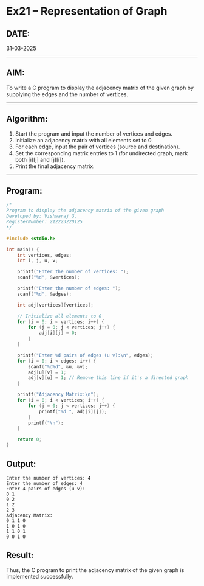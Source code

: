 # Ex21 – Representation of Graph

## DATE:
31-03-2025

---

## AIM:
To write a C program to display the adjacency matrix of the given graph by supplying the edges and the number of vertices.

---

## Algorithm:

1. Start the program and input the number of vertices and edges.
2. Initialize an adjacency matrix with all elements set to 0.
3. For each edge, input the pair of vertices (source and destination).
4. Set the corresponding matrix entries to 1 (for undirected graph, mark both [i][j] and [j][i]).
5. Print the final adjacency matrix.

---

## Program:

```c
/*
Program to display the adjacency matrix of the given graph
Developed by: Vishwaraj G.
RegisterNumber: 212223220125
*/

#include <stdio.h>

int main() {
    int vertices, edges;
    int i, j, u, v;

    printf("Enter the number of vertices: ");
    scanf("%d", &vertices);

    printf("Enter the number of edges: ");
    scanf("%d", &edges);

    int adj[vertices][vertices];

    // Initialize all elements to 0
    for (i = 0; i < vertices; i++) {
        for (j = 0; j < vertices; j++) {
            adj[i][j] = 0;
        }
    }

    printf("Enter %d pairs of edges (u v):\n", edges);
    for (i = 0; i < edges; i++) {
        scanf("%d%d", &u, &v);
        adj[u][v] = 1;
        adj[v][u] = 1; // Remove this line if it's a directed graph
    }

    printf("Adjacency Matrix:\n");
    for (i = 0; i < vertices; i++) {
        for (j = 0; j < vertices; j++) {
            printf("%d ", adj[i][j]);
        }
        printf("\n");
    }

    return 0;
}
```
## Output:
```
Enter the number of vertices: 4
Enter the number of edges: 4
Enter 4 pairs of edges (u v):
0 1
0 2
1 2
2 3
Adjacency Matrix:
0 1 1 0
1 0 1 0
1 1 0 1
0 0 1 0
```
## Result:
Thus, the C program to print the adjacency matrix of the given graph is implemented successfully.
